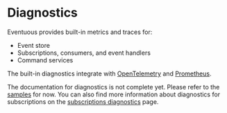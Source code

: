 # Diagnostics

Eventuous provides built-in metrics and traces for:
- Event store
- Subscriptions, consumers, and event handlers
- Command services

The built-in diagnostics integrate with [OpenTelemetry](https://opentelemetry.io/) and [Prometheus](https://prometheus.io/).

The documentation for diagnostics is not complete yet. Please refer to the [samples](https://github.com/eventuous/dotnet-sample) for now. You can also find more information about diagnostics for subscriptions on the [subscriptions diagnostics](../subscriptions/subs-diagnostics) page.